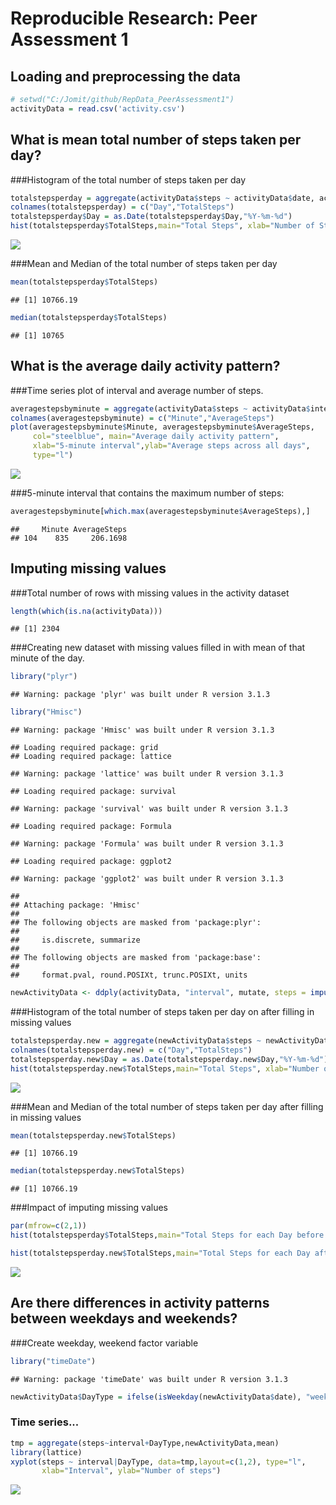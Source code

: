 # Reproducible Research: Peer Assessment 1


## Loading and preprocessing the data


```r
# setwd("C:/Jomit/github/RepData_PeerAssessment1")
activityData = read.csv('activity.csv')
```


## What is mean total number of steps taken per day?  

###Histogram of the total number of steps taken per day 


```r
totalstepsperday = aggregate(activityData$steps ~ activityData$date, activityData,sum,na.action=na.omit)
colnames(totalstepsperday) = c("Day","TotalSteps")
totalstepsperday$Day = as.Date(totalstepsperday$Day,"%Y-%m-%d")
hist(totalstepsperday$TotalSteps,main="Total Steps", xlab="Number of Steps", col="steelblue")
```

![](PA1_template_files/figure-html/stepsperday-1.png) 

###Mean and Median of the total number of steps taken per day  


```r
mean(totalstepsperday$TotalSteps)
```

```
## [1] 10766.19
```

```r
median(totalstepsperday$TotalSteps)
```

```
## [1] 10765
```

## What is the average daily activity pattern?  

###Time series plot of interval and average number of steps.  


```r
averagestepsbyminute = aggregate(activityData$steps ~ activityData$interval, activityData,mean)
colnames(averagestepsbyminute) = c("Minute","AverageSteps")
plot(averagestepsbyminute$Minute, averagestepsbyminute$AverageSteps, 
     col="steelblue", main="Average daily activity pattern", 
     xlab="5-minute interval",ylab="Average steps across all days", 
     type="l")
```

![](PA1_template_files/figure-html/unnamed-chunk-1-1.png) 

###5-minute interval that contains the maximum number of steps:  


```r
averagestepsbyminute[which.max(averagestepsbyminute$AverageSteps),]
```

```
##     Minute AverageSteps
## 104    835     206.1698
```

## Imputing missing values

###Total number of rows with missing values in the activity dataset  


```r
length(which(is.na(activityData)))
```

```
## [1] 2304
```

###Creating new dataset with missing values filled in with mean of that minute of the day.


```r
library("plyr")
```

```
## Warning: package 'plyr' was built under R version 3.1.3
```

```r
library("Hmisc")
```

```
## Warning: package 'Hmisc' was built under R version 3.1.3
```

```
## Loading required package: grid
## Loading required package: lattice
```

```
## Warning: package 'lattice' was built under R version 3.1.3
```

```
## Loading required package: survival
```

```
## Warning: package 'survival' was built under R version 3.1.3
```

```
## Loading required package: Formula
```

```
## Warning: package 'Formula' was built under R version 3.1.3
```

```
## Loading required package: ggplot2
```

```
## Warning: package 'ggplot2' was built under R version 3.1.3
```

```
## 
## Attaching package: 'Hmisc'
## 
## The following objects are masked from 'package:plyr':
## 
##     is.discrete, summarize
## 
## The following objects are masked from 'package:base':
## 
##     format.pval, round.POSIXt, trunc.POSIXt, units
```

```r
newActivityData <- ddply(activityData, "interval", mutate, steps = impute(steps, mean))
```

###Histogram of the total number of steps taken per day on after filling in missing values


```r
totalstepsperday.new = aggregate(newActivityData$steps ~ newActivityData$date, newActivityData,sum,na.action=na.omit)
colnames(totalstepsperday.new) = c("Day","TotalSteps")
totalstepsperday.new$Day = as.Date(totalstepsperday.new$Day,"%Y-%m-%d")
hist(totalstepsperday.new$TotalSteps,main="Total Steps", xlab="Number of Steps", col="steelblue")
```

![](PA1_template_files/figure-html/stepsperday.new-1.png) 

###Mean and Median of the total number of steps taken per day after filling in missing values


```r
mean(totalstepsperday.new$TotalSteps)
```

```
## [1] 10766.19
```

```r
median(totalstepsperday.new$TotalSteps)
```

```
## [1] 10766.19
```

###Impact of imputing missing values  


```r
par(mfrow=c(2,1))
hist(totalstepsperday$TotalSteps,main="Total Steps for each Day before filling missing value", xlab="Number of Steps", col="steelblue", labels=TRUE, ylim=c(0,50))

hist(totalstepsperday.new$TotalSteps,main="Total Steps for each Day after filling missing values", xlab="Number of Steps", col="steelblue", labels=TRUE, , ylim=c(0,50))
```

![](PA1_template_files/figure-html/unnamed-chunk-4-1.png) 


## Are there differences in activity patterns between weekdays and weekends?  

###Create weekday, weekend factor variable

```r
library("timeDate")
```

```
## Warning: package 'timeDate' was built under R version 3.1.3
```

```r
newActivityData$DayType = ifelse(isWeekday(newActivityData$date), "weekday","weekend")
```


### Time series...  


```r
tmp = aggregate(steps~interval+DayType,newActivityData,mean)
library(lattice)
xyplot(steps ~ interval|DayType, data=tmp,layout=c(1,2), type="l", 
       xlab="Interval", ylab="Number of steps")
```

![](PA1_template_files/figure-html/unnamed-chunk-6-1.png) 

